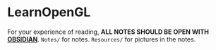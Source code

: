 # LearnOpenGL

For your experience of reading, **ALL NOTES SHOULD BE OPEN WITH [OBSIDIAN](http://obsidian.md)**.
`Notes/` for notes.
`Resources/` for pictures in the notes.
